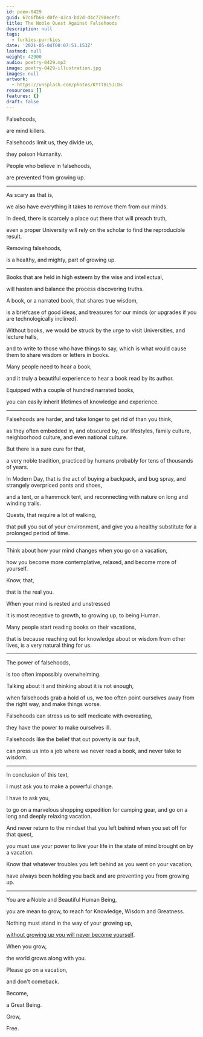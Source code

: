 ```yaml
---
id: poem-0429
guid: 67c6fb60-d0fe-43ca-bd2d-d4c7798ecefc
title: The Noble Quest Against Falsehoods
description: null
tags:
  - furkies-purrkies
date: '2021-05-04T00:07:51.153Z'
lastmod: null
weight: 42900
audio: poetry-0429.mp3
image: poetry-0429-illustration.jpg
images: null
artwork:
  - https://unsplash.com/photos/KYTT8L5JLDs
resources: []
features: {}
draft: false
---
```


Falsehoods,

are mind killers.

Falsehoods limit us, they divide us,

they poison Humanity.

People who believe in falsehoods,

are prevented from growing up.

---

As scary as that is,

we also have everything it takes to remove them from our minds.

In deed, there is scarcely a place out there that will preach truth,

even a proper University will rely on the scholar to find the reproducible result.

Removing falsehoods,

is a healthy, and mighty, part of growing up.

---

Books that are held in high esteem by the wise and intellectual,

will hasten and balance the process discovering truths.

A book, or a narrated book, that shares true wisdom,

is a briefcase of good ideas, and treasures for our minds (or upgrades if you are technologically inclined).

Without books, we would be struck by the urge to visit Universities, and lecture halls,

and to write to those who have things to say, which is what would cause them to share wisdom or letters in books.

Many people need to hear a book,

and it truly a beautiful experience to hear a book read by its author.

Equipped with a couple of hundred narrated books,

you can easily inherit lifetimes of knowledge and experience.

---

Falsehoods are harder, and take longer to get rid of than you think,

as they often embedded in, and obscured by, our lifestyles, family culture, neighborhood culture, and even national culture.

But there is a sure cure for that,

a very noble tradition, practiced by humans probably for tens of thousands of years.

In Modern Day, that is the act of buying a backpack, and bug spray, and strangely overpriced pants and shoes,

and a tent, or a hammock tent, and reconnecting with nature on long and winding trails.

Quests, that require a lot of walking,

that pull you out of your environment, and give you a healthy substitute for a prolonged period of time.

---

Think about how your mind changes when you go on a vacation,

how you become more contemplative, relaxed, and become more of yourself.

Know, that,

that is the real you.

When your mind is rested and unstressed

it is most receptive to growth, to growing up, to being Human.

Many people start reading books on their vacations,

that is because reaching out for knowledge about or wisdom from other lives, is a very natural thing for us.

---

The power of falsehoods,

is too often impossibly overwhelming.

Talking about it and thinking about it is not enough,

when falsehoods grab a hold of us, we too often point ourselves away from the right way, and make things worse.

Falsehoods can stress us to self medicate with overeating,

they have the power to make ourselves ill.

Falsehoods like the belief that out poverty is our fault,

can press us into a job where we never read a book, and never take to wisdom.

---

In conclusion of this text,

I must ask you to make a powerful change.

I have to ask you,

to go on a marvelous shopping expedition for camping gear, and go on a long and deeply relaxing vacation.

And never return to the mindset that you left behind when you set off for that quest,

you must use your power to live your life in the state of mind brought on by a vacation.

Know that whatever troubles you left behind as you went on your vacation,

have always been holding you back and are preventing you from growing up.

---

You are a Noble and Beautiful Human Being,

you are mean to grow, to reach for Knowledge, Wisdom and Greatness.

Nothing must stand in the way of your growing up,

[without growing up you will never become yourself](https://www.youtube.com/watch?v=hPSvdKTEZug).

When you grow,

the world grows along with you.

Please go on a vacation,

and don't comeback.

Become,

a Great Being.

Grow,

Free.

